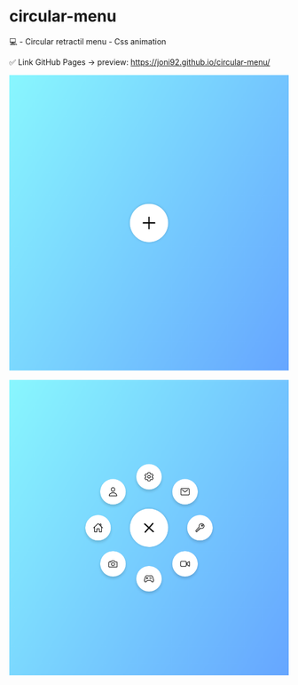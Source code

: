 # circular-menu
💻 - Circular retractil menu - Css animation

✅ Link GitHub Pages -> preview:  https://joni92.github.io/circular-menu/


![preview.png](https://github.com/Joni92/circular-menu/blob/main/preview01.png)

![preview.png](https://github.com/Joni92/circular-menu/blob/main/preview02.png)
